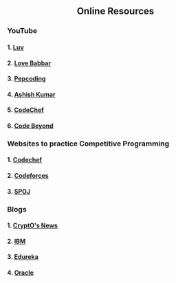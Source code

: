 <h2 align="center"> Online Resources</h2>
<h3>YouTube</h3>
<h4>1.  <a href="https://www.youtube.com/watch?v=OMcxQ3IY-qc&list=PLauivoElc3ggagradg8MfOZreCMmXMmJ-"> Luv</a> </h4>
 <h4> 2. <a href="https://www.youtube.com/watch?v=AgrV4QHZKl4&list=PL4PCksYQGLJOcaPLgeMFaxaHigPFjBuTG"> Love Babbar</a> </h4>
 <h4> 3. <a href="https://www.youtube.com/watch?v=__Cu92rei1s&list=PL-Jc9J83PIiEFGyDMHQ72DTyrgg0B0f8Y"> Pepcoding</a></h4>
 <h4> 4. <a href="https://www.youtube.com/watch?v=_ClZwBOAnuM&list=PL6tQsxnnBiDieFMTItZTYVczapSU7ifTe"> Ashish Kumar</a></h4>
 <h4> 5. <a href="https://www.youtube.com/watch?v=cOz-tREBg0A&list=PLQXZIFwMtjoxwO1Q46c15Aj63M-lSd8b7"> CodeChef</a></h4>
 <h4> 6. <a href="https://www.youtube.com/watch?v=aSG-NY-1Mxc&list=PLN4aKSfpk8TTSJFTgKEF4wBRaArugy0dU"> Code Beyond</a></h4>

<h3>Websites to practice Competitive Programming</h3>
<h4>1. <a href="https://www.codechef.com/"> Codechef</a></h4>
<h4>2. <a href="https://codeforces.com/"> Codeforces</a></h4>
<h4>3. <a href="https://www.spoj.com/"> SPOJ</a> </h4>
  
  
<h3>Blogs</h3>
<h4>1. <a href="https://www.crypt0snews.com/"> CryptO's News</a></h4>
<h4>2. <a href="https://www.ibm.com/blogs/blockchain"> IBM</a></h4>
<h4>3. <a href="https://www.edureka.co/blog/category/blockchain/"> Edureka</a></h4>
<h4>4. <a href="https://blogs.oracle.com/blockchain/ "> Oracle</a></h4>

